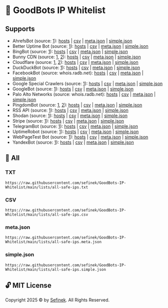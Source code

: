 # 🤝 GoodBots IP Whitelist

## Supports
- AhrefsBot (source: [1](https://api.ahrefs.com/v3/public/crawler-ips)): [hosts](https://raw.githubusercontent.com/sefinek/GoodBots-IP-Whitelist/main/lists/ahrefsbot/ips.txt) | [csv](https://raw.githubusercontent.com/sefinek/GoodBots-IP-Whitelist/main/lists/ahrefsbot/ips.csv) | [meta.json](https://raw.githubusercontent.com/sefinek/GoodBots-IP-Whitelist/main/lists/ahrefsbot/ips.meta.json) | [simple.json](https://raw.githubusercontent.com/sefinek/GoodBots-IP-Whitelist/main/lists/ahrefsbot/ips.simple.json)
- Better Uptime Bot (source: [1](https://betteruptime.com/ips.txt)): [hosts](https://raw.githubusercontent.com/sefinek/GoodBots-IP-Whitelist/main/lists/betteruptimebot/ips.txt) | [csv](https://raw.githubusercontent.com/sefinek/GoodBots-IP-Whitelist/main/lists/betteruptimebot/ips.csv) | [meta.json](https://raw.githubusercontent.com/sefinek/GoodBots-IP-Whitelist/main/lists/betteruptimebot/ips.meta.json) | [simple.json](https://raw.githubusercontent.com/sefinek/GoodBots-IP-Whitelist/main/lists/betteruptimebot/ips.simple.json)
- BingBot (source: [1](https://www.bing.com/toolbox/bingbot.json)): [hosts](https://raw.githubusercontent.com/sefinek/GoodBots-IP-Whitelist/main/lists/bingbot/ips.txt) | [csv](https://raw.githubusercontent.com/sefinek/GoodBots-IP-Whitelist/main/lists/bingbot/ips.csv) | [meta.json](https://raw.githubusercontent.com/sefinek/GoodBots-IP-Whitelist/main/lists/bingbot/ips.meta.json) | [simple.json](https://raw.githubusercontent.com/sefinek/GoodBots-IP-Whitelist/main/lists/bingbot/ips.simple.json)
- Bunny CDN (source: [1](https://api.bunny.net/system/edgeserverlist/plain), [2](https://api.bunny.net/system/edgeserverlist/ipv6)): [hosts](https://raw.githubusercontent.com/sefinek/GoodBots-IP-Whitelist/main/lists/bunnycdn/ips.txt) | [csv](https://raw.githubusercontent.com/sefinek/GoodBots-IP-Whitelist/main/lists/bunnycdn/ips.csv) | [meta.json](https://raw.githubusercontent.com/sefinek/GoodBots-IP-Whitelist/main/lists/bunnycdn/ips.meta.json) | [simple.json](https://raw.githubusercontent.com/sefinek/GoodBots-IP-Whitelist/main/lists/bunnycdn/ips.simple.json)
- Cloudflare (source: [1](https://www.cloudflare.com/ips-v4), [2](https://www.cloudflare.com/ips-v6)): [hosts](https://raw.githubusercontent.com/sefinek/GoodBots-IP-Whitelist/main/lists/cloudflare/ips.txt) | [csv](https://raw.githubusercontent.com/sefinek/GoodBots-IP-Whitelist/main/lists/cloudflare/ips.csv) | [meta.json](https://raw.githubusercontent.com/sefinek/GoodBots-IP-Whitelist/main/lists/cloudflare/ips.meta.json) | [simple.json](https://raw.githubusercontent.com/sefinek/GoodBots-IP-Whitelist/main/lists/cloudflare/ips.simple.json)
- DuckDuckBot (source: [1](https://raw.githubusercontent.com/duckduckgo/duckduckgo-help-pages/master/_docs/results/duckduckbot.md)): [hosts](https://raw.githubusercontent.com/sefinek/GoodBots-IP-Whitelist/main/lists/duckduckbot/ips.txt) | [csv](https://raw.githubusercontent.com/sefinek/GoodBots-IP-Whitelist/main/lists/duckduckbot/ips.csv) | [meta.json](https://raw.githubusercontent.com/sefinek/GoodBots-IP-Whitelist/main/lists/duckduckbot/ips.meta.json) | [simple.json](https://raw.githubusercontent.com/sefinek/GoodBots-IP-Whitelist/main/lists/duckduckbot/ips.simple.json)
- FacebookBot (source: whois.radb.net): [hosts](https://raw.githubusercontent.com/sefinek/GoodBots-IP-Whitelist/main/lists/facebookbot/ips.txt) | [csv](https://raw.githubusercontent.com/sefinek/GoodBots-IP-Whitelist/main/lists/facebookbot/ips.csv) | [meta.json](https://raw.githubusercontent.com/sefinek/GoodBots-IP-Whitelist/main/lists/facebookbot/ips.meta.json) | [simple.json](https://raw.githubusercontent.com/sefinek/GoodBots-IP-Whitelist/main/lists/facebookbot/ips.simple.json)
- Google Special Crawlers (source: [1](https://developers.google.com/search/apis/ipranges/special-crawlers.json)): [hosts](https://raw.githubusercontent.com/sefinek/GoodBots-IP-Whitelist/main/lists/google-special-crawlers/ips.txt) | [csv](https://raw.githubusercontent.com/sefinek/GoodBots-IP-Whitelist/main/lists/google-special-crawlers/ips.csv) | [meta.json](https://raw.githubusercontent.com/sefinek/GoodBots-IP-Whitelist/main/lists/google-special-crawlers/ips.meta.json) | [simple.json](https://raw.githubusercontent.com/sefinek/GoodBots-IP-Whitelist/main/lists/google-special-crawlers/ips.simple.json)
- GoogleBot (source: [1](https://developers.google.com/static/search/apis/ipranges/googlebot.json)): [hosts](https://raw.githubusercontent.com/sefinek/GoodBots-IP-Whitelist/main/lists/googlebot/ips.txt) | [csv](https://raw.githubusercontent.com/sefinek/GoodBots-IP-Whitelist/main/lists/googlebot/ips.csv) | [meta.json](https://raw.githubusercontent.com/sefinek/GoodBots-IP-Whitelist/main/lists/googlebot/ips.meta.json) | [simple.json](https://raw.githubusercontent.com/sefinek/GoodBots-IP-Whitelist/main/lists/googlebot/ips.simple.json)
- Palo Alto Networks (source: whois.radb.net): [hosts](https://raw.githubusercontent.com/sefinek/GoodBots-IP-Whitelist/main/lists/paloaltonetworks/ips.txt) | [csv](https://raw.githubusercontent.com/sefinek/GoodBots-IP-Whitelist/main/lists/paloaltonetworks/ips.csv) | [meta.json](https://raw.githubusercontent.com/sefinek/GoodBots-IP-Whitelist/main/lists/paloaltonetworks/ips.meta.json) | [simple.json](https://raw.githubusercontent.com/sefinek/GoodBots-IP-Whitelist/main/lists/paloaltonetworks/ips.simple.json)
- PingdomBot (source: [1](https://my.pingdom.com/probes/ipv4), [2](https://my.pingdom.com/probes/ipv6)): [hosts](https://raw.githubusercontent.com/sefinek/GoodBots-IP-Whitelist/main/lists/pingdombot/ips.txt) | [csv](https://raw.githubusercontent.com/sefinek/GoodBots-IP-Whitelist/main/lists/pingdombot/ips.csv) | [meta.json](https://raw.githubusercontent.com/sefinek/GoodBots-IP-Whitelist/main/lists/pingdombot/ips.meta.json) | [simple.json](https://raw.githubusercontent.com/sefinek/GoodBots-IP-Whitelist/main/lists/pingdombot/ips.simple.json)
- RSS API (source: [1](https://rssapi.net/ips.txt)): [hosts](https://raw.githubusercontent.com/sefinek/GoodBots-IP-Whitelist/main/lists/rssapi/ips.txt) | [csv](https://raw.githubusercontent.com/sefinek/GoodBots-IP-Whitelist/main/lists/rssapi/ips.csv) | [meta.json](https://raw.githubusercontent.com/sefinek/GoodBots-IP-Whitelist/main/lists/rssapi/ips.meta.json) | [simple.json](https://raw.githubusercontent.com/sefinek/GoodBots-IP-Whitelist/main/lists/rssapi/ips.simple.json)
- Shodan (source: [1](https://gist.githubusercontent.com/sefinek/c4a0630324412447cacab94cbccdd58e/raw/shodan.ips)): [hosts](https://raw.githubusercontent.com/sefinek/GoodBots-IP-Whitelist/main/lists/shodan/ips.txt) | [csv](https://raw.githubusercontent.com/sefinek/GoodBots-IP-Whitelist/main/lists/shodan/ips.csv) | [meta.json](https://raw.githubusercontent.com/sefinek/GoodBots-IP-Whitelist/main/lists/shodan/ips.meta.json) | [simple.json](https://raw.githubusercontent.com/sefinek/GoodBots-IP-Whitelist/main/lists/shodan/ips.simple.json)
- Stripe (source: [1](https://stripe.com/files/ips/ips_webhooks.txt)): [hosts](https://raw.githubusercontent.com/sefinek/GoodBots-IP-Whitelist/main/lists/stripewebhook/ips.txt) | [csv](https://raw.githubusercontent.com/sefinek/GoodBots-IP-Whitelist/main/lists/stripewebhook/ips.csv) | [meta.json](https://raw.githubusercontent.com/sefinek/GoodBots-IP-Whitelist/main/lists/stripewebhook/ips.meta.json) | [simple.json](https://raw.githubusercontent.com/sefinek/GoodBots-IP-Whitelist/main/lists/stripewebhook/ips.simple.json)
- TelegramBot (source: [1](https://core.telegram.org/resources/cidr.txt)): [hosts](https://raw.githubusercontent.com/sefinek/GoodBots-IP-Whitelist/main/lists/telegrambot/ips.txt) | [csv](https://raw.githubusercontent.com/sefinek/GoodBots-IP-Whitelist/main/lists/telegrambot/ips.csv) | [meta.json](https://raw.githubusercontent.com/sefinek/GoodBots-IP-Whitelist/main/lists/telegrambot/ips.meta.json) | [simple.json](https://raw.githubusercontent.com/sefinek/GoodBots-IP-Whitelist/main/lists/telegrambot/ips.simple.json)
- UptimeRobot (source: [1](https://uptimerobot.com/inc/files/ips/IPv4andIPv6.txt)): [hosts](https://raw.githubusercontent.com/sefinek/GoodBots-IP-Whitelist/main/lists/uptimerobot/ips.txt) | [csv](https://raw.githubusercontent.com/sefinek/GoodBots-IP-Whitelist/main/lists/uptimerobot/ips.csv) | [meta.json](https://raw.githubusercontent.com/sefinek/GoodBots-IP-Whitelist/main/lists/uptimerobot/ips.meta.json) | [simple.json](https://raw.githubusercontent.com/sefinek/GoodBots-IP-Whitelist/main/lists/uptimerobot/ips.simple.json)
- WebPageTest Bot (source: [1](https://www.webpagetest.org/addresses.php?f=json)): [hosts](https://raw.githubusercontent.com/sefinek/GoodBots-IP-Whitelist/main/lists/webpagetestbot/ips.txt) | [csv](https://raw.githubusercontent.com/sefinek/GoodBots-IP-Whitelist/main/lists/webpagetestbot/ips.csv) | [meta.json](https://raw.githubusercontent.com/sefinek/GoodBots-IP-Whitelist/main/lists/webpagetestbot/ips.meta.json) | [simple.json](https://raw.githubusercontent.com/sefinek/GoodBots-IP-Whitelist/main/lists/webpagetestbot/ips.simple.json)
- YandexBot (source: [1](https://yandex.com/ips)): [hosts](https://raw.githubusercontent.com/sefinek/GoodBots-IP-Whitelist/main/lists/yandexbot/ips.txt) | [csv](https://raw.githubusercontent.com/sefinek/GoodBots-IP-Whitelist/main/lists/yandexbot/ips.csv) | [meta.json](https://raw.githubusercontent.com/sefinek/GoodBots-IP-Whitelist/main/lists/yandexbot/ips.meta.json) | [simple.json](https://raw.githubusercontent.com/sefinek/GoodBots-IP-Whitelist/main/lists/yandexbot/ips.simple.json)

## 📝 All
### TXT
```text
https://raw.githubusercontent.com/sefinek/GoodBots-IP-Whitelist/main/lists/all-safe-ips.txt
```

### CSV
```text
https://raw.githubusercontent.com/sefinek/GoodBots-IP-Whitelist/main/lists/all-safe-ips.csv
```

### meta.json
```text
https://raw.githubusercontent.com/sefinek/GoodBots-IP-Whitelist/main/lists/all-safe-ips.meta.json
```

### simple.json
```text
https://raw.githubusercontent.com/sefinek/GoodBots-IP-Whitelist/main/lists/all-safe-ips.simple.json
```

## 🔓 MIT License
Copyright 2025 © by [Sefinek](https://sefinek.net). All Rights Reserved.